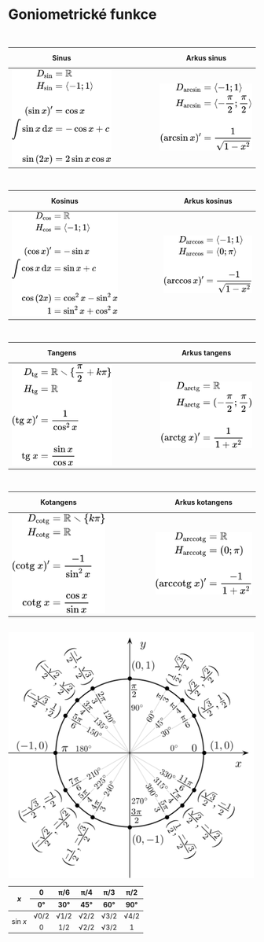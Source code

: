 # Goniometrické funkce

<br>

Sinus|&ensp; &ensp; &ensp; &ensp; &ensp; &ensp; &ensp; &ensp; &ensp; &ensp;|Arkus sinus
:-:|---|:-:
![sinus](../../svg/misc/gfce_sinus.svg) || ![arcsinus](../../svg/misc/gfce_arcsinus.svg)

<br>

Kosinus|&ensp; &ensp; &ensp; &ensp; &ensp; &ensp; &ensp; &ensp; &ensp; &ensp;|Arkus kosinus
:-:|---|:-:
![cosinus](../../svg/misc/gfce_cosinus.svg) || ![arccosinus](../../svg/misc/gfce_arccosinus.svg)

<br>

Tangens|&ensp; &ensp; &ensp; &ensp; &ensp; &ensp; &ensp; &ensp; &ensp; &ensp;|Arkus tangens
:-:|---|:-:
![tangens](../../svg/misc/gfce_tangens.svg) || ![arctangens](../../svg/misc/gfce_arctangens.svg)

<br>

Kotangens|&ensp; &ensp; &ensp; &ensp; &ensp; &ensp; &ensp; &ensp; &ensp; &ensp;|Arkus kotangens
:-:|---|:-:
![cotangens](../../svg/misc/gfce_cotangens.svg) || ![arccotangens](../../svg/misc/gfce_arccotangens.svg)

<br>

<img alt="jednotková kružnice" src="../../svg/misc/gfce_jednotkova.svg" width="500px" />

<br>

<table>
    <thead>
        <tr><th align="center" rowspan="2"><i>x</i></th><th align="center">0</th><th align="center">π/6</th><th align="center">π/4</th><th align="center">π/3</th><th align="center">π/2</th></tr>
        <tr><th align="center">0°</th><th align="center">30°</th><th align="center">45°</th><th align="center">60°</th><th align="center">90°</th></tr>
    </thead>
    <tbody>
        <tr><td align="center" rowspan="2">sin <i>x</i></td><td align="center">√0/2</td><td align="center">√1/2</td><td align="center">√2/2</td><td align="center">√3/2</td><td align="center">√4/2</td></tr>
        <tr></td><td align="center">0</td><td align="center">1/2</td><td align="center">√2/2</td><td align="center">√3/2</td><td align="center">1</td></tr>
    </tbody>
</table>

<br>

<!-- $$
\begin{align}
D_{\sin}&=ℝ \\
H_{\sin}&=\langle-1;1\rangle \\
\\
(\sin{x})'&=\cos{x} \\
\int \! \sin{x} \, \mathrm{d}x&=-\cos{x}+c \\
\\
\sin{(2x)}&=2\sin{x}\cos{x}
\end{align}
$$
$$
\begin{align}
D_{\cos}&=ℝ \\
H_{\cos}&=\langle-1;1\rangle \\
\\
(\cos{x})'&=-\sin{x} \\
\int \! \cos{x} \, \mathrm{d}x&=\sin{x}+c \\
\\
\cos{(2x)}&=\cos^2{x}-\sin^2{x} \\
1&=\sin^2{x}+\cos^2{x}
\end{align}
$$
$$
\begin{align}
D_{\mathrm{tg}}&=ℝ \smallsetminus \{ \frac{\pi}{2}+k\pi \} \\
H_{\mathrm{tg}}&=ℝ \\
\\
(\mathrm{tg}\ x)'&=\frac{1}{\cos^2{x}} \\
\\
\mathrm{tg}\ x&=\frac{\sin{x}}{\cos{x}}
\end{align}
$$
$$
\begin{align}
D_{\mathrm{cotg}}&=ℝ \smallsetminus \{ k\pi \} \\
H_{\mathrm{cotg}}&=ℝ \\
\\
(\mathrm{cotg}\ x)'&=\frac{-1}{\sin^2{x}} \\
\\
\mathrm{cotg}\ x&=\frac{\cos{x}}{\sin{x}}
\end{align}
$$
$$
\begin{align}
D_{\arcsin}&=\langle-1;1\rangle \\
H_{\arcsin}&=\langle -\frac{\pi}{2};\frac{\pi}{2} \rangle \\
\\
(\arcsin{x})'&=\frac{1}{\sqrt{1-x^2}}
\end{align}
$$
$$
\begin{align}
D_{\arccos}&=\langle-1;1\rangle \\
H_{\arccos}&=\langle 0;\pi \rangle \\
\\
(\arccos{x})'&=\frac{-1}{\sqrt{1-x^2}}
\end{align}
$$
$$
\begin{align}
D_{\mathrm{arctg}}&=ℝ \\
H_{\mathrm{arctg}}&=(-\frac{\pi}{2};\frac{\pi}{2}) \\
\\
(\mathrm{arctg}\ x)'&=\frac{1}{1+x^2}
\end{align}
$$
$$
\begin{align}
D_{\mathrm{arccotg}}&=ℝ \\
H_{\mathrm{arccotg}}&=(0;\pi) \\
\\
(\mathrm{arccotg}\ x)'&=\frac{-1}{1+x^2}
\end{align}
$$ -->
